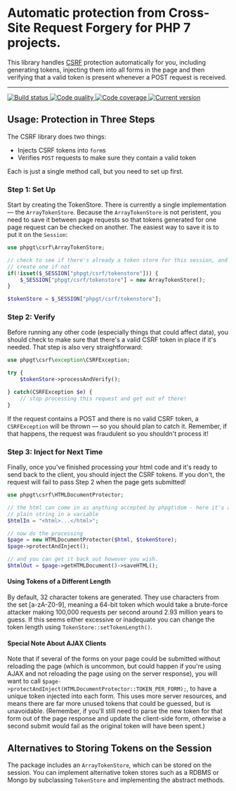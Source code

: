 # Automatic protection from Cross-Site Request Forgery for PHP 7 projects.

This library handles [CSRF](https://www.owasp.org/index.php/Cross-Site_Request_Forgery_(CSRF)) protection automatically for you, including generating tokens, injecting them into all forms in the page and then verifying that a valid token is present whenever a POST request is received.

***

<a href="https://circleci.com/gh/PhpGt/Csrf" target="_blank">
    <img src="https://img.shields.io/circleci/project/PhpGt/Csrf/master.svg?style=flat-square" alt="Build status" />
</a>
<a href="https://scrutinizer-ci.com/g/PhpGt/Csrf" target="_blank">
    <img src="https://img.shields.io/scrutinizer/g/PhpGt/Csrf/master.svg?style=flat-square" alt="Code quality" />
</a>
<a href="https://scrutinizer-ci.com/g/PhpGt/Csrf" target="_blank">
    <img src="https://img.shields.io/scrutinizer/coverage/g/PhpGt/Csrf/master.svg?style=flat-square" alt="Code coverage" />
</a>
<a href="https://packagist.org/packages/PhpGt/Csrf" target="_blank">
    <img src="https://img.shields.io/packagist/v/PhpGt/Csrf.svg?style=flat-square" alt="Current version" />
</a>

## Usage: Protection in Three Steps

The CSRF library does two things:

  * Injects CSRF tokens into `form`s
  * Verifies `POST` requests to make sure they contain a valid token

Each is just a single method call, but you need to set up first.


### Step 1: Set Up

Start by creating the TokenStore.  There is currently a single implementation — the `ArrayTokenStore`.  Because the `ArrayTokenStore` is not peristent, you need to save it between page requests so that tokens generated for one page request can be checked on another.  The easiest way to save it is to put it on the `Session`:

```php
use phpgt\csrf\ArrayTokenStore;

// check to see if there's already a token store for this session, and
// create one if not
if(!isset($_SESSION["phpgt/csrf/tokenstore"])) {
    $_SESSION["phpgt/csrf/tokenstore"] = new ArrayTokenStore();
}

$tokenStore = $_SESSION["phpgt/csrf/tokenstore"];
```


### Step 2: Verify

Before running any other code (especially things that could affect data), you should check to make sure that there's a valid CSRF token in place if it's needed.  That step is also very straightforward:

```php
use phpgt\csrf\exception\CSRFException;

try {
    $tokenStore->processAndVerify();

} catch(CSRFException $e) {
    // stop processing this request and get out of there!
}
```

If the request contains a POST and there is no valid CSRF token, a `CSRFException` will be thrown — so you should plan to catch it.  Remember, if that happens, the request was fraudulent so you shouldn't process it!


### Step 3: Inject for Next Time

Finally, once you've finished processing your html code and it's ready to send back to the client, you should inject the CSRF tokens.  If you don't, the request will fail to pass Step 2 when the page gets submitted!

```php
use phpgt\csrf\HTMLDocumentProtector;

// the html can come in as anything accepted by phpgt\dom - here it's a
// plain string in a variable
$htmlIn = "<html>...</html>";

// now do the processing
$page = new HTMLDocumentProtector($html, $tokenStore);
$page->protectAndInject();

// and you can get it back out however you wish.
$htmlOut = $page->getHTMLDocument()->saveHTML();
```

#### Using Tokens of a Different Length

By default, 32 character tokens are generated.  They use characters from the set \[a-zA-Z0-9\], meaning a 64-bit token which would take a brute-force attacker making 100,000 requests per second around 2.93 million years to guess.  If this seems either excessive or inadequate you can change the token length using `TokenStore::setTokenLength()`.

#### Special Note About AJAX Clients

Note that if several of the forms on your page could be submitted without reloading the page (which is uncommon, but could happen if you're using AJAX and not reloading the page using on the server response), you will want to call `$page->protectAndInject(HTMLDocumentProtector::TOKEN_PER_FORM);`, to have a unique token injected into each form.  This uses more server resources, and means there are far more unused tokens that could be guessed, but is unavoidable.  (Remember, if you'll still need to parse the new token for that form out of the page response and update the client-side form, otherwise a second submit would fail as the original token will have been spent.)


## Alternatives to Storing Tokens on the Session

The package includes an `ArrayTokenStore`, which can be stored on the session.  You can implement alternative token stores such as a RDBMS or Mongo by subclassing `TokenStore` and implementing the abstract methods.
